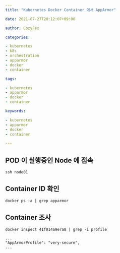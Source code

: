 ```yaml
---
title: "Kubernetes Docker Container 에서 AppArmor"

date: 2021-07-27T20:12:07+09:00

author: CozyFex

categories:

- kubernetes
- k8s
- orchestration
- apparmor
- docker
- container

tags:

- kubernetes
- apparmor
- docker
- container

keywords:

- kubernetes
- apparmor
- docker
- container

---
```


## POD 이 실행중인 Node 에 접속

```shell
ssh node01
```

## Container ID 확인

```shell
docker ps -a | grep apparmor
```

## Container 조사

```shell
docker inspect 41f014a9e7a8 | grep -i profile
```

```
...
"AppArmorProfile": "very-secure",
...
```

